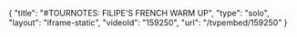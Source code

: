 {
    "title": "#TOURNOTES: FILIPE'S FRENCH WARM UP",
    "type": "solo",
    "layout": "iframe-static",
    "videoId": "159250",
    "url": "\/tvpembed\/159250"
}